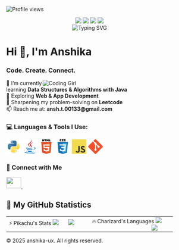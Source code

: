 </div>
<p align="left">
  <img src="https://komarev.com/ghpvc/?username=anshika-ux&label=Profile%20views&color=0e75b6&style=flat" alt="Profile views" />
<div style="display: flex; align-items: center;">
<div>
<div align="center">
  <img src="https://raw.githubusercontent.com/PokeAPI/sprites/master/sprites/pokemon/other/showdown/25.gif" width="50"/>
  <img src="https://raw.githubusercontent.com/PokeAPI/sprites/master/sprites/pokemon/other/showdown/6.gif" width="50"/>
  <img src="https://raw.githubusercontent.com/PokeAPI/sprites/master/sprites/pokemon/other/showdown/9.gif" width="50"/>
  <img src="https://raw.githubusercontent.com/PokeAPI/sprites/master/sprites/pokemon/other/showdown/1.gif" width="50"/>
</div>

<div align="center">
  <img src="https://readme-typing-svg.herokuapp.com?font=Fira+Code&size=30&pause=1000&color=FFD700&background=FF000000&center=true&vCenter=true&width=600&lines=Gotta+Code+%27Em+All!;Pokemon+Trainer+%26+Developer;Catching+Bugs+%26+Pokemon!" alt="Typing SVG" />
</div>
<div>
  <h1>Hi 👋, I'm Anshika</h1>
  <h3>Code. Create. Connect.</h3>
</div>
<img align="right" alt="Coding Girl" width="350" src="https://media3.giphy.com/media/v1.Y2lkPTc5MGI3NjExeDMzcWJkbDFyZWRjdHc1aW16OWQzNTdtNmx1Njg4c3JhMWFvZ2h1cSZlcD12MV9pbnRlcm5hbF9naWZfYnlfaWQmY3Q9Zw/JqmupuTVZYaQX5s094/giphy.gif" />
<p align="left-centre">
🌱 I’m currently learning <b>Data Structures & Algorithms with Java</b> <br>
👀 Exploring <b>Web & App Development</b><br>
🎯 Sharpening my problem-solving on <b>Leetcode</b><br>
📫 Reach me at: <b>ansh.t.00133@gmail.com</b> 
</p>

### 💻 Languages & Tools I Use:

<p align="left">
  <img src="https://raw.githubusercontent.com/devicons/devicon/master/icons/python/python-original.svg" alt="Python" width="40" height="40"/>
  <img src="https://raw.githubusercontent.com/devicons/devicon/master/icons/java/java-original.svg" alt="Java" width="40" height="40"/>
  <img src="https://raw.githubusercontent.com/devicons/devicon/master/icons/html5/html5-original-wordmark.svg" alt="HTML5" width="40" height="40"/>
  <img src="https://raw.githubusercontent.com/devicons/devicon/master/icons/css3/css3-original-wordmark.svg" alt="CSS3" width="40" height="40"/>
  <img src="https://raw.githubusercontent.com/devicons/devicon/master/icons/javascript/javascript-original.svg" alt="JavaScript" width="40" height="40"/>
  <img src="https://raw.githubusercontent.com/devicons/devicon/master/icons/git/git-original.svg" alt="Git" width="40" height="40"/>
</p>


### 🫧 Connect with Me

<p align="left">
  <a href="https://www.linkedin.com/in/anshika-tripathi/" target="_blank">
    <img src="https://raw.githubusercontent.com/rahuldkjain/github-profile-readme-generator/master/src/images/icons/Social/linked-in-alt.svg" height="30" width="40" />
  </a>
  &nbsp;&nbsp;&nbsp;
</p>

## 🚀 My GitHub Statistics
<table>
<tr>
<td width="50%">
⚡ Pikachu's Stats
<img src="https://raw.githubusercontent.com/PokeAPI/sprites/master/sprites/pokemon/other/showdown/25.gif" width="50" align="right"/>
<img src="https://github-readme-stats-coral-two-25.vercel.app/api?username=anshika-ux&show_icons=true&theme=radical&count_private=true&include_all_commits=true&hide_border=true&bg_color=00000000&layout=compact" width="300"/>
</td>
<td width="50%">
🔥 Charizard's Languages
<img src="https://raw.githubusercontent.com/PokeAPI/sprites/master/sprites/pokemon/other/showdown/6.gif" width="50" align="right"/>
<img src="https://github-readme-stats-coral-two-25.vercel.app/api/top-langs/?username=anshika-ux&layout=compact&theme=radical&langs_count=8&hide_border=true&bg_color=00000000" width="300"/>
</td>
</tr>
</table>
© 2025 anshika-ux. All rights reserved.  

